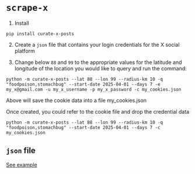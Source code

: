 # ```scrape-x```

1. Install
  ```
  pip install curate-x-posts
  ```

2. Create a ```json``` file that contains your login credentials for the X social platform

3. Change below ```88``` and ```99``` to the appropriate values for the latitude and longitude of the location you would like to query and run the command:
 
  ```
  python -m curate-x-posts --lat 88 --lon 99 --radius-km 10 -q "foodpoison,stomachbug" --start-date 2025-04-01 --days 7 -e my_x@gmail.com -u my_x_username -p my_x_password -c my_cookies.json
  ```
  Above will save the cookie data into a file my_cookies.json

  Once created, you could refer to the cookie file and drop the credential data
  ```
  python -m curate-x-posts --lat 88 --lon 99 --radius-km 10 -q "foodpoison,stomachbug" --start-date 2025-04-01 --days 7 -c my_cookies.json
  ```

## ```json``` file

[See example](tests/example_x_login.json)
